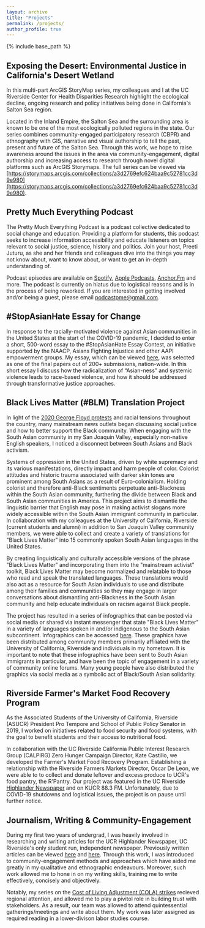 ```yaml
---
layout: archive
title: "Projects"
permalink: /projects/
author_profile: true
---
```


{% include base_path %}

## Exposing the Desert: Environmental Justice in California's Desert Wetland 

In this multi-part ArcGIS StoryMap series, my colleagues and I at the UC Riverside Center for Health Disparities Research highlight the ecological decline, ongoing research and policy initiatives being done in California's Salton Sea region. 

Located in the Inland Empire, the Salton Sea and the surrounding area is known to be one of the most ecologically polluted regions in the state. Our series combines community-engaged participatory research (CBPR) and ethnography with GIS, narrative and visual authorship to tell the past, present and future of the Salton Sea. Through this work, we hope to raise awareness around the issues in the area via community-engagement, digital authorship and increasing access to research through novel digital platforms such as ArcGIS Storymaps. The full series can be viewed via [https://storymaps.arcgis.com/collections/a3d2769efc624baa9c52781cc3d9e980](https://storymaps.arcgis.com/collections/a3d2769efc624baa9c52781cc3d9e980). 

## Pretty Much Everything Podcast

The Pretty Much Everything Podcast is a podcast collective dedicated to social change and education. Providing a platform for students, this podcast seeks to increase information accessibility and educate listeners on topics relevant to social justice, science, history and politics. Join your host, Preeti Juturu, as she and her friends and colleagues dive into the things you may not know about, want to know about, or want to get an in-depth understanding of.

Podcast episodes are available on [Spotify](https://open.spotify.com/show/5ENo5DLyfuemKlNeHPQsrg), [Apple Podcasts](https://podcasts.apple.com/us/podcast/pretty-much-everything/id1527203735), [Anchor.Fm](https://anchor.fm/podcastpme) and more. The podcast is currently on hiatus due to logistical reasons and is in the process of being reworked. If you are interested in getting involved and/or being a guest, please email [podcastpme@gmail.com](mailto:podcastpme@gmail.com). 

## #StopAsianHate Essay for Change
In response to the racially-motivated violence against Asian communities in the United States at the start of the COVID-19 pandemic, I decided to enter a short, 500-word essay to the #StopAsianHate Essay Contest, an initiative supported by the NAACP, Asians Fighting Injustice and other AAPI empowerment groups. My essay, which can be viewed [here](https://aapistories.org/vote/ug-2-2 ), was selected as one of the final papers out of 200+ submissions, nation-wide. In this short essay I discuss how the radicalization of “Asian-ness” and systemic violence leads to
race-based violence, and how it should be addressed through transformative justice approaches. 


## Black Lives Matter (#BLM) Translation Project

In light of the [2020 George Floyd protests](https://www.nytimes.com/article/george-floyd-protests-timeline.html) and racial tensions throughout the country, many mainstream news outlets began discussing social justice and how to better support the Black community. When engaging with the South Asian community in my San Joaquin Valley, especially non-native English speakers, I noticed a disconnect between South Asians and Black activism. 

Systems of oppression in the United States, driven by white supremacy and its various manifestations, directly impact and harm people of color. Colorist attitudes and historic trauma associated with darker skin tones are prominent among South Asians as a result of Euro-colonialism. Holding colorist and therefore anti-Black sentiments perpetuate anti-Blackness within the South Asian community, furthering the divide between Black and South Asian communities in America. This project aims to dismantle the linguistic barrier that English may pose in making activist slogans more widely accessible within the South Asian immigrant community in particular. In collaboration with my colleagues at the University of California, Riverside (current students and alumni) in addition to San Joaquin Valley community members, we were able to collect and create a variety of translations for "Black Lives Matter" into 15 commonly spoken South Asian languages in the United States. 

By creating linguistically and culturally accessible versions of the phrase "Black Lives Matter" and incorporating them into the "mainstream activist" toolkit, Black Lives Matter may become normalized and relatable to those who read and speak the translated languages. These translations would also act as a resource for South Asian individuals to use and distribute among their families and communities so they may engage in larger conversations about dismantling anti-Blackness in the South Asian community and help educate individuals on racism against Black people. 

The project has resulted in a series of infographics that can be posted via social media or shared via instant messenger that state "Black Lives Matter" in a variety of languages spoken in and/or indigenous to the South Asian subcontinent. Infographics can be accessed [here](https://tinyurl.com/sa-blm-translation). These graphics have been distributed among community members primarily affiliated with the University of California, Riverside and individuals in my hometown. It is important to note that these infographics have been sent to South Asian immigrants in particular, and have been the topic of engagement in a variety of community online forums. Many young people have also distributed the graphics via social media as a symbolic act of Black/South Asian solidarity.

## Riverside Farmer's Market Food Recovery Program
As the Associated Students of the University of California, Riverside (ASUCR) President Pro Tempore and School of Public Policy Senator in 2019, I worked on initiatives related to food security and food systems, with the goal to benefit students and their access to nutritional food. 

In collaboration with the UC Riverside California Public Interest Research Group (CALPIRG) Zero Hunger Campaign Director, Kate Castillo, we developed the Farmer's Market Food Recovery Program. Establishing a relationship with the Riverside Farmers Markets Director, Oscar De Leon, we were able to to collect and donate leftover and excess produce to UCR's food pantry, the R'Pantry. Our project was featured in the UC Riverside [Highlander Newspaper](https://www.highlandernews.org/36834/student-leaders-collaborate-with-riverside-farmers-market-to-donate-fresh-produce-to-the-rpantry/) and on KUCR 88.3 FM. Unfortunately, due to COVID-19 shutdowns and logistical issues, the project is on pause until further notice. 

## Journalism, Writing & Community-Engagement

During my first two years of undergrad, I was heavily involved in researching and writing articles for the UCR Highlander Newspaper, UC Riverside's only student run, independent newspaper. Previously written articles can be viewed [here](https://www.highlandernews.org/author/preetijuturu/) and [here](https://www.highlandernews.org/author/preeti-juturu/). Through this work, I was introduced to community-engagement methods and approaches which have aided me greatly in my qualitative and ethnographic endeavours. Moreover, such work allowed me to hone in on my writing skills, training me to write effectively, concisely and objectively. 

Notably, my series on the [Cost of Living Adjustment (COLA) strikes](https://www.highlandernews.org/37781/ucr-students-rally-in-support-of-uc-santa-cruz-cost-of-living-adjustment-strikes/) recieved regional attention, and allowed me to play a pivitol role in building trust with stakeholders. As a result, our team was allowed to attend quintessential gatherings/meetings and write about them. My work was later assigned as required reading in a lower-divison labor studies course. 

